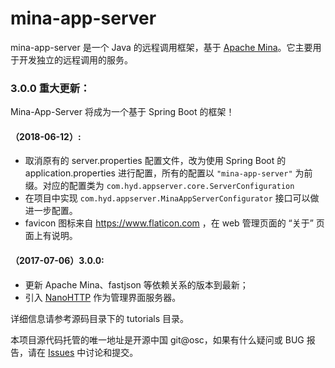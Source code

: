 # mina-app-server

mina-app-server 是一个 Java 的远程调用框架，基于 
[Apache Mina](http://mina.apache.org/)。它主要用于开发独立的远程调用的服务。

### 3.0.0 重大更新：

Mina-App-Server 将成为一个基于 Spring Boot 的框架！

#### （2018-06-12）:

  * 取消原有的 server.properties 配置文件，改为使用 Spring Boot 的 application.properties 
  进行配置，所有的配置以 `"mina-app-server"` 为前缀。对应的配置类为 
  `com.hyd.appserver.core.ServerConfiguration`
  * 在项目中实现 `com.hyd.appserver.MinaAppServerConfigurator` 接口可以做进一步配置。
  * favicon 图标来自 https://www.flaticon.com ，在 web 
  管理页面的 “关于” 页面上有说明。

#### （2017-07-06）3.0.0:

  * 更新 Apache Mina、fastjson 等依赖关系的版本到最新；
  * 引入 [NanoHTTP](https://github.com/NanoHttpd/nanohttpd) 作为管理界面服务器。

详细信息请参考源码目录下的 tutorials 目录。

本项目源代码托管的唯一地址是开源中国 git@osc，如果有什么疑问或 BUG 报告，请在 [Issues](http://gitee.com/yidinghe/mina-app-server/issues) 中讨论和提交。